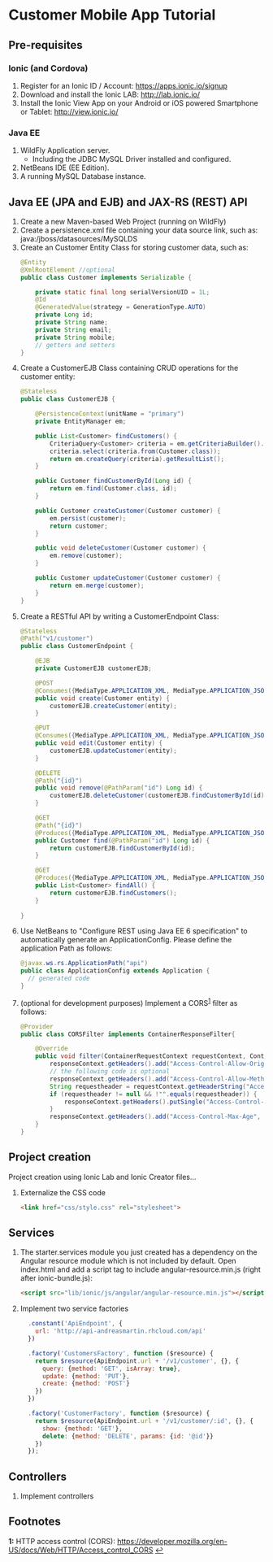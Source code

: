 # Customer Mobile App Tutorial
## Pre-requisites
### Ionic (and Cordova)
1.  Register for an Ionic ID / Account: https://apps.ionic.io/signup
2.  Download and install the Ionic LAB: http://lab.ionic.io/
3.  Install the Ionic View App on your Android or iOS powered Smartphone or Tablet: http://view.ionic.io/

### Java EE
1.  WildFly Application server.
    - Including the JDBC MySQL Driver installed and configured.
2.  NetBeans IDE (EE Edition).
3.  A running MySQL Database instance.

## Java EE (JPA and EJB) and JAX-RS (REST) API
1.  Create a new Maven-based Web Project (running on WildFly)
2.  Create a persistence.xml file containing your data source link, such as: java:/jboss/datasources/MySQLDS
3.  Create an Customer Entity Class for storing customer data, such as:
    ````java
    @Entity
    @XmlRootElement //optional
    public class Customer implements Serializable {
    
        private static final long serialVersionUID = 1L;
        @Id
        @GeneratedValue(strategy = GenerationType.AUTO)
        private Long id;
        private String name;
        private String email;
        private String mobile;
        // getters and setters
    }
    ````
4.  Create a CustomerEJB Class containing CRUD operations for the customer entity:
    ````java
    @Stateless
    public class CustomerEJB {
    
        @PersistenceContext(unitName = "primary")
        private EntityManager em;
    
        public List<Customer> findCustomers() {
            CriteriaQuery<Customer> criteria = em.getCriteriaBuilder().createQuery(Customer.class);
            criteria.select(criteria.from(Customer.class));
            return em.createQuery(criteria).getResultList();
        }
    
        public Customer findCustomerById(Long id) {
            return em.find(Customer.class, id);
        }
    
        public Customer createCustomer(Customer customer) {
            em.persist(customer);
            return customer;
        }
    
        public void deleteCustomer(Customer customer) {
            em.remove(customer);
        }
    
        public Customer updateCustomer(Customer customer) {
            return em.merge(customer);
        }
    }
    ````
5.  Create a RESTful API by writing a CustomerEndpoint Class:
    ````java
    @Stateless
    @Path("v1/customer")
    public class CustomerEndpoint {
    
        @EJB
        private CustomerEJB customerEJB;
    
        @POST
        @Consumes({MediaType.APPLICATION_XML, MediaType.APPLICATION_JSON})
        public void create(Customer entity) {
            customerEJB.createCustomer(entity);
        }
    
        @PUT
        @Consumes({MediaType.APPLICATION_XML, MediaType.APPLICATION_JSON})
        public void edit(Customer entity) {
            customerEJB.updateCustomer(entity);
        }
    
        @DELETE
        @Path("{id}")
        public void remove(@PathParam("id") Long id) {
            customerEJB.deleteCustomer(customerEJB.findCustomerById(id));
        }
    
        @GET
        @Path("{id}")
        @Produces({MediaType.APPLICATION_XML, MediaType.APPLICATION_JSON})
        public Customer find(@PathParam("id") Long id) {
            return customerEJB.findCustomerById(id);
        }
    
        @GET
        @Produces({MediaType.APPLICATION_XML, MediaType.APPLICATION_JSON})
        public List<Customer> findAll() {
            return customerEJB.findCustomers();
        }
        
    }
    ````
6.  Use NetBeans to "Configure REST using Java EE 6 specification" to automatically generate an ApplicationConfig.
    Please define the application Path as follows:
    ````java
    @javax.ws.rs.ApplicationPath("api")
    public class ApplicationConfig extends Application {
      // generated code
    }
    ````
7.  (optional for development purposes) Implement a CORS<sup id="f1r">[1](#f1)</sup> filter as follows:
    ````java
    @Provider
    public class CORSFilter implements ContainerResponseFilter{
    
        @Override
        public void filter(ContainerRequestContext requestContext, ContainerResponseContext responseContext) throws IOException {
            responseContext.getHeaders().add("Access-Control-Allow-Origin", "*");
            // the following code is optional
            responseContext.getHeaders().add("Access-Control-Allow-Methods", "GET, PUT, POST, DELETE");
            String requestheader = requestContext.getHeaderString("Access-Control-Request-Headers");
            if (requestheader != null && !"".equals(requestheader)) {
                responseContext.getHeaders().putSingle("Access-Control-Allow-Headers", requestheader);
            }
            responseContext.getHeaders().add("Access-Control-Max-Age", "86400");
        }
    }
    ````

## Project creation
Project creation using Ionic Lab and Ionic Creator files...
1.  Externalize the CSS code
    ```html
    <link href="css/style.css" rel="stylesheet">
    ```
## Services
1.  The starter.services module you just created has a dependency on the Angular resource module which is not included by default. Open index.html and add a script tag to include angular-resource.min.js (right after ionic-bundle.js):
    ```html
    <script src="lib/ionic/js/angular/angular-resource.min.js"></script>
    ```
2.  Implement two service factories
    ```javascript
      .constant('ApiEndpoint', {
        url: 'http://api-andreasmartin.rhcloud.com/api'
      })
    
      .factory('CustomersFactory', function ($resource) {
        return $resource(ApiEndpoint.url + '/v1/customer', {}, {
          query: {method: 'GET', isArray: true},
          update: {method: 'PUT'},
          create: {method: 'POST'}
        })
      })
    
      .factory('CustomerFactory', function ($resource) {
        return $resource(ApiEndpoint.url + '/v1/customer/:id', {}, {
          show: {method: 'GET'},
          delete: {method: 'DELETE', params: {id: '@id'}}
        })
      });
    ```
## Controllers
1.  Implement controllers

## Footnotes
<b id="f1">1:</b> HTTP access control (CORS): https://developer.mozilla.org/en-US/docs/Web/HTTP/Access_control_CORS [↩](#f1r)
